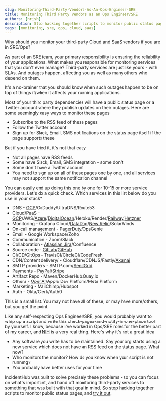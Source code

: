 ```yaml
---
slug: Monitoring-Third-Party-Vendors-As-An-Ops-Engineer-SRE
title: Monitoring Third Party Vendors as an Ops Engineer/SRE
authors: [hrish]
description: Stop hacking together scripts to monitor public status pages. Use a status page aggregator that gives you a summary of all your Cloud and SaaS status pages.
tags: [monitoring, sre, ops, cloud, saas]
---
```


Why should you monitor your third-party Cloud and SaaS vendors if you are in SRE/Ops?

As part of an SRE team, your primary responsibility is ensuring the reliability of your applications. What makes you
responsible for monitoring services that you don't even manage? Third-party services are just
like yours - with SLAs. And outages happen, affecting you as well as many others who depend on them.

It's a no-brainer that you should know when such outages happen to be on top of things if/when it affects your running applications.

Most of your third party dependencies will have a public status page or a Twitter account 
where they publish updates on their outages. Here are some seemingly easy ways to monitor these pages
- Subscribe to the RSS feed of these pages
- Follow the Twitter account
- Sign up for Slack, Email, SMS notifications on the status page itself if the page supports these

But if you have tried it, it's not that easy
- Not all pages have RSS feeds
- Some have Slack, Email, SMS integration - some don't
- Some don't have a Twitter account
- You need to sign up on all of these pages one by one, and all services may not support the same notification channel

You can easily end up doing this one by one for 10-15 or more service providers. Let's do a quick check. 
Which services in this list below do you use in your stack?

- DNS - [GCP](https://incidenthub.cloud/service/googlecloudplatform)/GoDaddy/UltraDNS/Route53
- Cloud/PaaS - [GCP](https://incidenthub.cloud/service/googlecloudplatform)/AWS/[Azure](https://incidenthub.cloud/service/azure)/[DigitalOcean](https://incidenthub.cloud/service/digitalocean)/Heroku/Render/[Railway](https://incidenthub.cloud/service/railway)/[Hetzner](https://incidenthub.cloud/service/hetzner)
- Monitoring - Grafana Cloud/[DataDog](https://incidenthub.cloud/service/datadog)/[New Relic](https://incidenthub.cloud/service/newrelic)/SolarWinds
- On-call management - PagerDuty/OpsGenie
- Email - Google Workspace/Zoho
- Communication - Zoom/Slack
- Collaboration - [Atlassian Jira](https://incidenthub.cloud/service/jira)/Confluence
- Source code - [GitLab](https://incidenthub.cloud/service/gitlab)/[GitHub](https://incidenthub.cloud/service/github)
- CI/CD/GitOps - TravisCI/CircleCI/CodeFresh
- CDN/Content delivery/ - Cloudflare/CDNJS/Fastly/[Akamai](https://incidenthub.cloud/service/akamai)
- SMTP providers - SMTP.com/[SendGrid](https://incidenthub.cloud/service/sendgrid)
- Payments - [PayPal](https://incidenthub.cloud/service/paypal)/[Stripe](https://incidenthub.cloud/service/stripe)
- Artifact Repo - Maven/DockerHub.Quay.io
- Others - [OpenAI](https://incidenthub.cloud/service/openai)/Apple Dev Platform/Meta Platform
- Marketing - MailChimp/Hubspot
- Auth - Okta/Clerk/Auth0

This is a small list. You may not have all of these, or may have more/others, but you get the point.

Like any self-respecting Ops Engineer/SRE, you would probably want to whip up a script and write this check-pages-and-notify-in-one-place
tool by yourself. I know, because I've worked in Ops/SRE roles for the better part of my career, and [NIH](https://en.wikipedia.org/wiki/Not_invented_here) 
is a very real thing. Here's why it's not a great idea
- Any software you write has to be maintained. Say your org starts using a new service which does not have an RSS feed on the status page. What now?
- Who monitors the monitor? How do you know when your script is not running?
- You probably have better uses for your time

IncidentHub was built to solve precisely these problems - so you can focus on what's important, and hand off monitoring third-party services 
to something that was built with that goal in mind. So stop hacking together scripts to monitor public status pages, and [try it out](https://incidenthub.cloud/).
